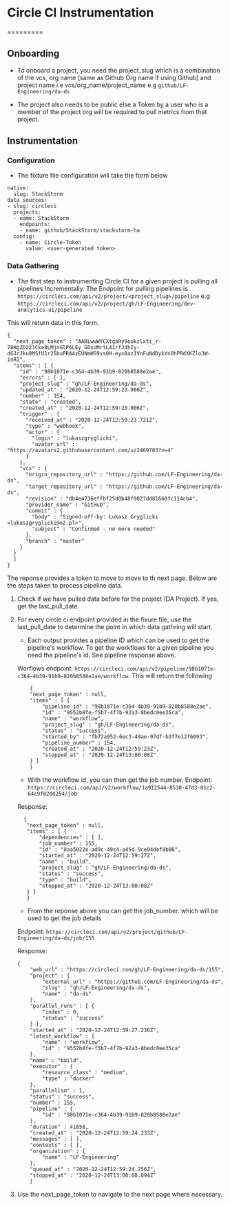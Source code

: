 # Circle CI Instrumentation
=========

## Onboarding
* To onboard a project, you need the project_slug which is a combination of the vcs, org name (same as Github Org name if using Github) and project name i.e vcs/org_name/project_name e.g `github/LF-Engineering/da-ds`

* The project also needs to be public else a Token by a user who is a member of the project org will be required to pull metrics from that project.

## Instrumentation 
### Configuration
* The fixture file configuration will take the form below

```
native:
  slug: StackStorm
data_sources:
- slug: circleci
  projects:
  - name: StackStorm
    endpoints:
    - name: github/StackStorm/stackstorm-ha
  config:
    - name: Circle-Token
      value: <user-generated token>
```

### Data Gathering
* The first step to instrumenting Circle CI for a given project is pulling all pipelines Incrementally. The Endpoint for pulling pipelines is `https://circleci.com/api/v2/project/<project_slug>/pipeline`
e.g `https://circleci.com/api/v2/project/gh/LF-Engineering/dev-analytics-ui/pipeline`

This will return data in this form.
```
{
  "next_page_token" : "AARLwwWYCXtgaRy9oukzlxti_r-78HgZD223Cke0LMjnGlP6LEy_GDsUMrtL41rfJdhIy-dGJrJku8MSfU1r2SbuPRA4zEUNmHS9vsOH-eyx8az1VnFuNdDykYnOhPRdXKZlo3W-inRI",
  "items" : [ {
    "id" : "98b1071e-c364-4b39-91b9-820b8588e2ae",
    "errors" : [ ],
    "project_slug" : "gh/LF-Engineering/da-ds",
    "updated_at" : "2020-12-24T12:59:23.906Z",
    "number" : 154,
    "state" : "created",
    "created_at" : "2020-12-24T12:59:23.906Z",
    "trigger" : {
      "received_at" : "2020-12-24T12:59:23.721Z",
      "type" : "webhook",
      "actor" : {
        "login" : "lukaszgryglicki",
        "avatar_url" : "https://avatars2.githubusercontent.com/u/2469783?v=4"
      }
    },
    "vcs" : {
      "origin_repository_url" : "https://github.com/LF-Engineering/da-ds",
      "target_repository_url" : "https://github.com/LF-Engineering/da-ds",
      "revision" : "db4e4736effbf25d0b48f9027dd81660fc114cb4",
      "provider_name" : "GitHub",
      "commit" : {
        "body" : "Signed-off-by: Łukasz Gryglicki <lukaszgryglicki@o2.pl>",
        "subject" : "Confirmed - no more needed"
      },
      "branch" : "master"
    }
  }
  ]
}
```
The reponse provides a token to move to move to th next page.
Below are the steps taken to process pipeline data.
1. Check if we have pulled data before for the project (DA Project). If yes, get the last_pull_date.
2. For every circle ci endpoint provided in the fixure file, use the last_pull_date to determine the point in which data gathring will start.
    - Each output provides a pipeline ID which can be used to get the pipeline's workflow. To get the workflows for a given pipeline you need the pipeline's id. See pipeline response above. 

    Worflows endpoint: `https://circleci.com/api/v2/pipeline/98b1071e-c364-4b39-91b9-820b8588e2ae/workflow`. This will return the following
    ```
        {
        "next_page_token" : null,
        "items" : [ {
            "pipeline_id" : "98b1071e-c364-4b39-91b9-820b8588e2ae",
            "id" : "9552b8fe-f5b7-4f7b-92a3-8bedc0ee35ca",
            "name" : "workflow",
            "project_slug" : "gh/LF-Engineering/da-ds",
            "status" : "success",
            "started_by" : "fb72a952-6ec3-49ae-97df-b3f7e12f6093",
            "pipeline_number" : 154,
            "created_at" : "2020-12-24T12:59:23Z",
            "stopped_at" : "2020-12-24T13:00:08Z"
        } ]
        }
     ```

    - With the workflow id, you can then get the job number. 
     Endpoint: `https://circleci.com/api/v2/workflow/1a912544-8530-47d3-81c2-64c9f02dd254/job`

     Response:
     ```
       {
        "next_page_token" : null,
        "items" : [ {
            "dependencies" : [ ],
            "job_number" : 155,
            "id" : "8aa5022e-ad9c-49c4-a45d-9ce04def8b00",
            "started_at" : "2020-12-24T12:59:27Z",
            "name" : "build",
            "project_slug" : "gh/LF-Engineering/da-ds",
            "status" : "success",
            "type" : "build",
            "stopped_at" : "2020-12-24T13:00:08Z"
        } ]
        }
     ```

    - From the reponse above you can get the job_number. which will be used to get the job details

    Endpoint: `https://circleci.com/api/v2/project/github/LF-Engineering/da-ds/job/155`

    Response:
    ```
    {
        "web_url" : "https://circleci.com/gh/LF-Engineering/da-ds/155",
        "project" : {
            "external_url" : "https://github.com/LF-Engineering/da-ds",
            "slug" : "gh/LF-Engineering/da-ds",
            "name" : "da-ds"
        },
        "parallel_runs" : [ {
            "index" : 0,
            "status" : "success"
        } ],
        "started_at" : "2020-12-24T12:59:27.236Z",
        "latest_workflow" : {
            "name" : "workflow",
            "id" : "9552b8fe-f5b7-4f7b-92a3-8bedc0ee35ca"
        },
        "name" : "build",
        "executor" : {
            "resource_class" : "medium",
            "type" : "docker"
        },
        "parallelism" : 1,
        "status" : "success",
        "number" : 155,
        "pipeline" : {
            "id" : "98b1071e-c364-4b39-91b9-820b8588e2ae"
        },
        "duration" : 41658,
        "created_at" : "2020-12-24T12:59:24.233Z",
        "messages" : [ ],
        "contexts" : [ ],
        "organization" : {
            "name" : "LF-Engineering"
        },
        "queued_at" : "2020-12-24T12:59:24.256Z",
        "stopped_at" : "2020-12-24T13:00:08.894Z"
        }
    ```
3. Use the next_page_token to navigate to the next page where necessary.

